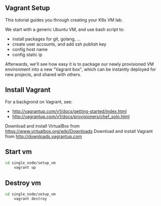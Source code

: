 ## Vagrant Setup

This tutorial guides you through creating your K8s VM lab.

We start with a generic Ubuntu VM, and use bash script to:
* install packages for git, golang, ...   
* create user accounts, and add ssh publish key
* config host name  
* config static ip

Afterwards, we'll see how easy it is to package our newly provisioned VM
environment into a new "Vagrant box", which can be instantly deployed for new
projects, and shared with others.


## Install Vagrant

For a backgrond on Vagrant, see:
* http://vagrantup.com/v1/docs/getting-started/index.html
* http://vagrantup.com/v1/docs/provisioners/chef_solo.html

Download and install VirtualBox from https://www.virtualbox.org/wiki/Downloads
Download and install Vagrant from http://downloads.vagrantup.com

## Start vm
```bash 
cd single_node/setup_vm 
    vagrant up
``` 

## Destroy vm
```bash 
cd single_node/setup_vm 
    vagrant destroy
``` 